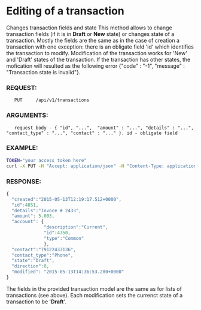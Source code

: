 # Editing of a transaction
Changes transaction fields and state
This method allows to change transaction fields (if it is in **Draft** or **New** state) or changes state of a transaction. Mostly the fields are the same as in the case of creation a transaction with one exception: there is an obligate field 'id' which identifies the transaction to modify. Modification of the transaction works for 'New' and 'Draft' states of the transaction. If the transaction has other states, the mofication will resulted as the following error {"code" : "-1", "message" : "Transaction state is invalid"}.
### REQUEST:
       PUT     /api/v1/transactions
### ARGUMENTS:
       request body - { "id", "...",  "amount" : "...", "details" : "...", "contact_type" : "...", "contact" : "..." }. id - obligate field
### EXAMPLE:
```bash
TOKEN="your access token here"
curl -X PUT -H "Accept: application/json" -H "Content-Type: application/json" -H "Authorization: Bearer $TOKEN" -d '{"id" : "3455", "amount":"5.003","details":"Invoce # 2433","contact_type" : "Phone","contact":"79122437136"}' https://api.projectdgc.com/api/v1/transactions
```
### RESPONSE:
```javascript
{
  "created":"2015-05-13T12:19:17.512+0000",
  "id":4851, 
  "details":"Invoce # 2433",
  "amount": 5.003,
  "account": { 
              "description":"Current",
              "id":4750,
              "type":"Common"
              },
  "contact":"79122437136", 
  "contact_type":"Phone",
  "state":"Draft", 
  "direction":0,
  "modified": "2015-05-13T14:36:53.280+0000"
}
```
The fields in the provided transaction model are the same as for lists of transactions (see above). Each modification sets the currenct state of a transaction to be '**Draft**'.

